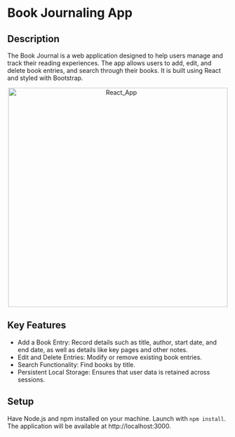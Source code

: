 # Book Journaling App 

## Description
The Book Journal is a web application designed to help users manage and track their reading experiences. The app allows users to add, edit, and delete book entries, and search through their books. It is built using React and styled with Bootstrap.

<div align="center">
  <img src="https://github.com/user-attachments/assets/b8cfd06c-87ff-460f-943c-97616296dc47" alt="React_App" width="500" height="auto"/>
</div>

## Key Features
* Add a Book Entry: Record details such as title, author, start date, and end date, as well as details like key pages and other notes.
* Edit and Delete Entries: Modify or remove existing book entries.
* Search Functionality: Find books by title.
* Persistent Local Storage: Ensures that user data is retained across sessions.
  
## Setup
Have Node.js and npm installed on your machine. Launch with `npm install`. The application will be available at http://localhost:3000.
